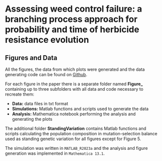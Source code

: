 # Assessing weed control failure: a branching process approach for probability and time of herbicide resistance evolution

## Figures and Data

All the figures, the data from which plots were generated and the data generating code can be found on [Github](https://github.com/tecoevo/JohnsongrassBranchingProcess).

For each figure in the paper there is a separate folder named **Figure_** containing up to three subfolders with all data and code necessary to recreate them:

- **Data:** data files in txt format 
- **Simulations:** Matlab functions and scripts used to generate the data
- **Analysis:** Mathematica notebook performing the analysis and generating the plots

The additional folder **StandingVariation** contains Matlab functions and scripts calculating the population composition in mutation-selection balance used as standing genetic variation for all figures except for Figure 5. 

The simulation was written in `MATLAB_R2023a` and the analysis and figure generation was implemented in `Mathematica 13.1`.